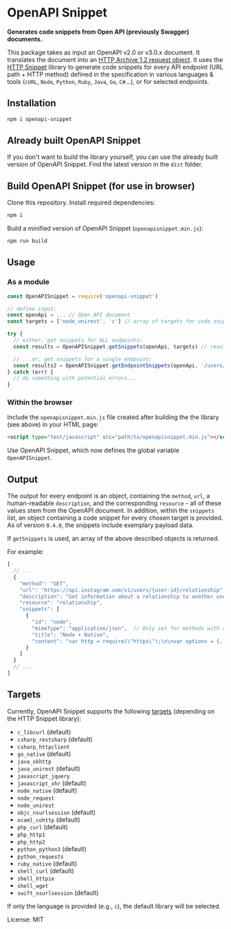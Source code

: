# OpenAPI Snippet
**Generates code snippets from Open API (previously Swagger) documents.**

This package takes as input an OpenAPI v2.0 or v3.0.x document. It translates the document into an [HTTP Archive 1.2 request object](http://www.softwareishard.com/blog/har-12-spec/#request). It uses the [HTTP Snippet](https://github.com/Mashape/httpsnippet) library to generate code snippets for every API endpoint (URL path + HTTP method) defined in the specification in various languages & tools (`cURL`, `Node`, `Python`, `Ruby`, `Java`, `Go`, `C#`...), or for selected endpoints.

## Installation

```bash
npm i openapi-snippet
```

## Already built OpenAPI Snippet

If you don't want to build the library yourself, you can use the already built version of OpenAPI Snippet. Find the latest version in the `dist` folder.

## Build OpenAPI Snippet (for use in browser)

Clone this repository. Install required dependencies:

```bash
npm i
```

Build a minified version of OpenAPI Snippet (`openapisnippet.min.js`):

```bash
npm run build
```

## Usage

### As a module

```javascript
const OpenAPISnippet = require('openapi-snippet')

// define input:
const openApi = ... // Open API document
const targets = ['node_unirest', 'c'] // array of targets for code snippets. See list below...

try {
  // either, get snippets for ALL endpoints:
  const results = OpenAPISnippet.getSnippets(openApi, targets) // results is now array of snippets, see "Output" below.

  // ...or, get snippets for a single endpoint:
  const results2 = OpenAPISnippet.getEndpointSnippets(openApi, '/users/{user-id}/relationship', 'get', targets)
} catch (err) {
  // do something with potential errors...
}
```

### Within the browser

Include the `openapisnippet.min.js` file created after building the the library (see above) in your HTML page:

```html
<script type="text/javascript" src="path/to/openapisnippet.min.js"></script>
```

Use OpenAPI Snippet, which now defines the global variable `OpenAPISnippet`.


## Output
The output for every endpoint is an object, containing the `method`, `url`, a human-readable `description`, and the corresponding `resource` - all of these values stem from the OpenAPI document. In addition, within the `snippets` list, an object containing a code snippet for every chosen target is provided. As of version `0.4.0`, the snippets include exemplary payload data.

If `getSnippets` is used, an array of the above described objects is returned.

For example:

```js
[
  // ...
  {
    "method": "GET",
    "url": "https://api.instagram.com/v1/users/{user-id}/relationship",
    "description": "Get information about a relationship to another user.",
    "resource": "relationship",
    "snippets": [
      {
        "id": "node",
        "mimeType": "application/json",  // Only set for methods with a request body
        "title": "Node + Native",
        "content": "var http = require(\"https\");\n\nvar options = {..."
      }
    ]
  }
  // ...
]
```

## Targets
Currently, OpenAPI Snippet supports the following [targets](https://github.com/Kong/httpsnippet/tree/master/src/targets) (depending on the HTTP Snippet library):

* `c_libcurl` (default)
* `csharp_restsharp` (default)
* `csharp_httpclient`
* `go_native` (default)
* `java_okhttp`
* `java_unirest` (default)
* `javascript_jquery`
* `javascript_xhr` (default)
* `node_native` (default)
* `node_request`
* `node_unirest`
* `objc_nsurlsession` (default)
* `ocaml_cohttp` (default)
* `php_curl` (default)
* `php_http1`
* `php_http2`
* `python_python3` (default)
* `python_requests`
* `ruby_native` (default)
* `shell_curl` (default)
* `shell_httpie`
* `shell_wget`
* `swift_nsurlsession` (default)

If only the language is provided (e.g., `c`), the default library will be selected.


License: MIT
